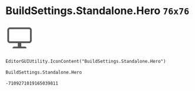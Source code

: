 # BuildSettings.Standalone.Hero `76x76`
<img src="/img/BuildSettings.Standalone.Hero.png" width=76 height=76>

``` CSharp
EditorGUIUtility.IconContent("BuildSettings.Standalone.Hero")
```
```
BuildSettings.Standalone.Hero
```
```
-7109271019165039811
```
